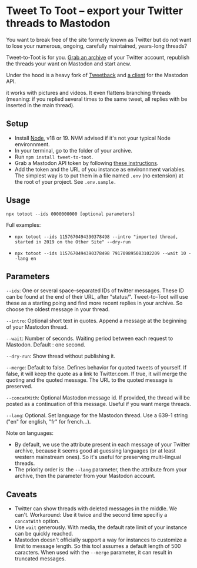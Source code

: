 # Tweet To Toot – export your Twitter threads to Mastodon


You want to break free of the site formerly known as Twitter but do not want to lose your numerous, ongoing, carefully maintained, years-long threads?

Tweet-to-Toot is for you. [Grab an archive](https://twitter.com/settings/download_your_data) of your Twitter account, republish the threads your want on Mastodon and start anew.

Under the hood is a heavy fork of [Tweetback](https://github.com/tweetback/tweetback) and [a client](https://github.com/neet/masto.js/) for the Mastodon API.

it works with pictures and videos. It even flattens branching threads (meaning: if you replied several times to the same tweet, all replies with be inserted in the main thread).

## Setup


- Install [Node](https://nodejs.org/en), v18 or 19. NVM advised if it's not your typical Node environnment.
- In your terminal, go to the folder of your archive.
- Run `npm install tweet-to-toot`.
- Grab a Mastodon API token by following [these instructions](https://neet.github.io/masto.js/#md:quick-start).
- Add the token and the URL of you instance as environnment variables. The simplest way is to put them in a file named `.env` (no extension) at the root of your project. See `.env.sample.`

## Usage

`npx totoot --ids 0000000000 [optional parameters]`

Full examples:

- `npx totoot --ids 1157670494390378498 --intro "imported thread, started in 2019 on the Other Site" --dry-run`

- `npx totoot --ids 1157670494390378498 791709895083102209 --wait 10 --lang en`


## Parameters

`--ids`: One or several space-separated IDs of twitter messages. These ID can be found at the end of their URL, after "status/". Tweet-to-Toot will use these as a starting poing and find more recent replies in your archive. So choose the oldest message in your thread.

`--intro`: Optional short text in quotes. Append a message at the beginning of your Mastodon thread.

`--wait`: Number of seconds. Waiting period between each request to Mastodon. Default : one second.

`--dry-run`: Show thread without publishing it.

`--merge`:  Default to false. Defines behavior for quoted tweets of yourself. If false, it will keep the quote as a link to Twitter.com. If true, it will merge the quoting and the quoted message. The URL to the quoted message is preserved.

`--concatWith`: Optional Mastodon message id. If provided, the thread will be posted as a continuation of this message. Useful if you want merge threads.

`--lang`: Optional. Set language for the Mastodon thread. Use a 639-1 string ("en" for english, "fr" for french...).

Note on languages:

- By default, we use the attribute present in each message of your Twitter archive, because it seems good at guessing languages (or at least western mainstream ones). So it's useful for preserving multi-lingual threads.
- The priority order is: the `--lang` parameter, then the attribute from your archive, then the parameter from your Mastodon account.

## Caveats

- Twitter can show threads with deleted messages in the middle. We can't. Workaround: Use it twice and the second time specifiy a `concatWith` option.
- Use `wait` generously. With media, the default rate limit of your instance can be quickly reached.
- Mastodon doesn't officially support a way for instances to customize a limit to message length. So this tool assumes a default length of 500 caracters. When used with the `--merge` parameter, it can result in truncated messages.

